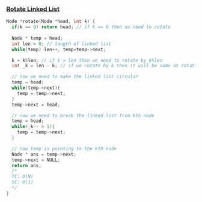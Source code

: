 ### [Rotate Linked List](https://www.codingninjas.com/codestudio/problems/rotate-linked-list_8230752?challengeSlug=striver-sde-challenge&leftPanelTab=0)

```cpp
Node *rotate(Node *head, int k) {
  if(k == 0) return head; // if k == 0 then no need to rotate
  
  Node * temp = head;
  int len = 0; // length of linked list
  while(temp) len++, temp=temp->next;

  k = k%len; // if k > len then we need to rotate by k%len
  int _k = len - k; // if we rotate by k then it will be same as rotating by len-k

  // now we need to make the linked list circular
  temp = head;
  while(temp->next){
    temp = temp->next;
  }
  temp->next = head;

  // now we need to break the linked list from kth node
  temp = head;
  while(_k-- > 1){
    temp = temp->next;
  }

  // now temp is pointing to the kth node
  Node * ans = temp->next;
  temp->next = NULL;
  return ans;
  /*
  TC: O(N)
  SC: O(1)
  */
}
```